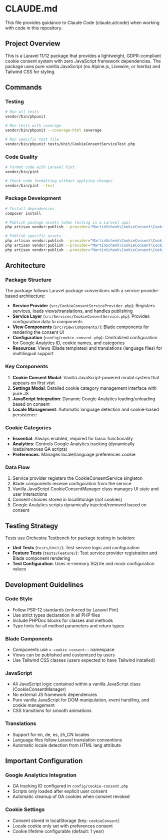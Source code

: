 # CLAUDE.md

This file provides guidance to Claude Code (claude.ai/code) when working with code in this repository.

## Project Overview

This is a Laravel 11/12 package that provides a lightweight, GDPR-compliant cookie consent system with zero JavaScript framework dependencies. The package uses pure vanilla JavaScript (no Alpine.js, Livewire, or Inertia) and Tailwind CSS for styling.

## Commands

### Testing
```bash
# Run all tests
vendor/bin/phpunit

# Run tests with coverage
vendor/bin/phpunit --coverage-html coverage

# Run specific test file
vendor/bin/phpunit tests/Unit/CookieConsentServiceTest.php
```

### Code Quality
```bash
# Format code with Laravel Pint
vendor/bin/pint

# Check code formatting without applying changes
vendor/bin/pint --test
```

### Package Development
```bash
# Install dependencies
composer install

# Publish package assets (when testing in a Laravel app)
php artisan vendor:publish --provider="MartinSchenk\CookieConsent\CookieConsentServiceProvider"

# Publish specific assets
php artisan vendor:publish --provider="MartinSchenk\CookieConsent\CookieConsentServiceProvider" --tag="cookie-consent-config"
php artisan vendor:publish --provider="MartinSchenk\CookieConsent\CookieConsentServiceProvider" --tag="cookie-consent-views"
php artisan vendor:publish --provider="MartinSchenk\CookieConsent\CookieConsentServiceProvider" --tag="cookie-consent-lang"
```

## Architecture

### Package Structure
The package follows Laravel package conventions with a service provider-based architecture:

- **Service Provider** (`src/CookieConsentServiceProvider.php`): Registers services, loads views/translations, and handles publishing
- **Service Layer** (`src/Services/CookieConsentService.php`): Provides configuration data to components
- **View Components** (`src/View/Components/`): Blade components for rendering the consent UI
- **Configuration** (`config/cookie-consent.php`): Centralized configuration for Google Analytics ID, cookie names, and categories
- **Resources**: Views (Blade templates) and translations (language files) for multilingual support

### Key Components

1. **Cookie Consent Modal**: Vanilla JavaScript-powered modal system that appears on first visit
2. **Settings Modal**: Detailed cookie category management interface with pure JS
3. **JavaScript Integration**: Dynamic Google Analytics loading/unloading based on consent
4. **Locale Management**: Automatic language detection and cookie-based persistence

### Cookie Categories
- **Essential**: Always enabled, required for basic functionality
- **Analytics**: Controls Google Analytics tracking (dynamically loads/removes GA scripts)
- **Preferences**: Manages locale/language preferences cookie

### Data Flow
1. Service provider registers the CookieConsentService singleton
2. Blade components receive configuration from the service
3. Vanilla JavaScript CookieConsentManager class manages UI state and user interactions
4. Consent choices stored in localStorage (not cookies)
5. Google Analytics scripts dynamically injected/removed based on consent

## Testing Strategy

Tests use Orchestra Testbench for package testing in isolation:

- **Unit Tests** (`tests/Unit/`): Test service logic and configuration
- **Feature Tests** (`tests/Feature/`): Test service provider registration and Blade component rendering
- **Test Configuration**: Uses in-memory SQLite and mock configuration values

## Development Guidelines

### Code Style
- Follow PSR-12 standards (enforced by Laravel Pint)
- Use strict types declaration in all PHP files
- Include PHPDoc blocks for classes and methods
- Type hints for all method parameters and return types

### Blade Components
- Components use `x-cookie-consent::` namespace
- Views can be published and customized by users
- Use Tailwind CSS classes (users expected to have Tailwind installed)

### JavaScript
- All JavaScript logic contained within a vanilla JavaScript class (CookieConsentManager)
- No external JS framework dependencies
- Pure vanilla JavaScript for DOM manipulation, event handling, and cookie management
- CSS transitions for smooth animations

### Translations
- Support for en, de, es, zh_CN locales
- Language files follow Laravel translation conventions
- Automatic locale detection from HTML lang attribute

## Important Configuration

### Google Analytics Integration
- GA tracking ID configured in `config/cookie-consent.php`
- Scripts only loaded after explicit user consent
- Automatic cleanup of GA cookies when consent revoked

### Cookie Settings
- Consent stored in localStorage (key: `cookieConsent`)
- Locale cookie only set with preferences consent
- Cookie lifetime configurable (default: 1 year)